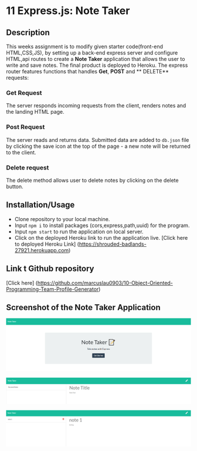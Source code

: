 # 11 Express.js: Note Taker

## Description
This weeks assignment is to modify given starter code(front-end HTML,CSS,JS), by setting up a back-end express server and configure HTML,api routes to create a **Note Taker** application that allows the user to write and save notes.  The final product is deployed to Heroku.  The express router features functions that handles **Get**, **POST** and ** DELETE** requests:

### Get Request
The server responds incoming requests from the client, renders notes and the landing HTML page.

### Post Request
The server reads and returns data.  Submitted data are added to `db.json` file by clicking the save icon at the top of the page - a new note will be returned to the client.

### Delete request
The delete method allows user to delete notes by clicking on the delete button.

## Installation/Usage
- Clone repository to your local machine.
- Input `npm i` to install packages (cors,express,path,uuid) for the program. 
- Input `npm start` to run the application on local server. 
- Click on the deployed Heroku link to run the application live.
[Click here to deployed Heroku Link] (https://shrouded-badlands-27921.herokuapp.com)

## Link t Github repository 
[Click here] (https://github.com/marcuslau0903/10-Object-Oriented-Programming-Team-Profile-Generator)

## Screenshot of the Note Taker Application

![screenshot1](./images/homepage.PNG)

![screenshot2](./images/before.PNG)

![screenshot3](./images/testing.PNG)
